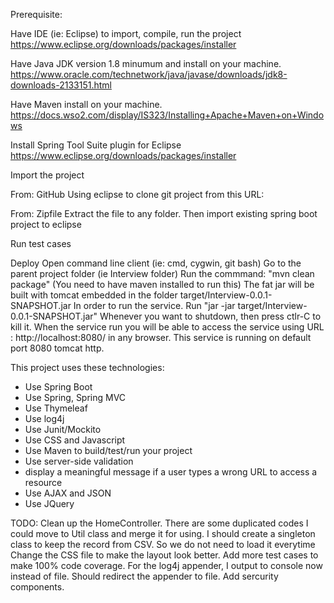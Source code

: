 Prerequisite:

Have IDE (ie: Eclipse) to import, compile, run the project
https://www.eclipse.org/downloads/packages/installer

Have Java JDK version 1.8 minumum and install on your machine.  
https://www.oracle.com/technetwork/java/javase/downloads/jdk8-downloads-2133151.html

Have Maven install on your machine.
https://docs.wso2.com/display/IS323/Installing+Apache+Maven+on+Windows

Install Spring Tool Suite plugin for Eclipse
https://www.eclipse.org/downloads/packages/installer

Import the project 

 
From: GitHub
Using eclipse to clone git project from this URL:


From: Zipfile
Extract the file to any folder. 
Then import existing spring boot project to eclipse


Run test cases


Deploy
Open command line client (ie: cmd, cygwin, git bash)
Go to the parent project folder (ie Interview folder)
Run the commmand: "mvn clean package" (You need to have maven installed to run this)
The fat jar will be built with tomcat embedded in the folder target/Interview-0.0.1-SNAPSHOT.jar
In order to run the service. Run "jar -jar target/Interview-0.0.1-SNAPSHOT.jar"
Whenever you want to shutdown, then press ctlr-C to kill it.
When the service run you will be able to access the service using URL : http://localhost:8080/ in any browser.
This service is running on default port 8080 tomcat http.


This project uses these technologies:
- Use Spring Boot
- Use Spring, Spring MVC
- Use Thymeleaf
- Use log4j
- Use Junit/Mockito
- Use CSS and Javascript
- Use Maven to build/test/run your project
- Use server-side validation
- display a meaningful message if a user types a wrong URL to access a resource
- Use AJAX and JSON
- Use JQuery

TODO:
Clean up the HomeController. 
There are some duplicated codes I could move to Util class and merge it for using. 
I should create a singleton class to keep the record from CSV. So we do not need to load it everytime
Change the CSS file to make the layout look better.
Add more test cases to make 100% code coverage. 
For the log4j appender, I output to console now instead of file. Should redirect the appender to file.
Add sercurity components.
